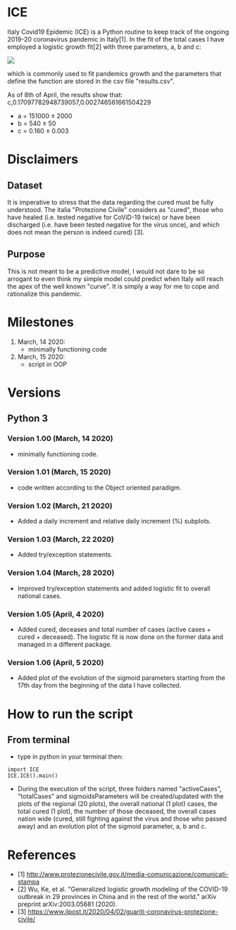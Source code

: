 # ICE
Italy Covid19 Epidemic (ICE) is a Python routine to keep track of the ongoing 2019-20 coronavirus pandemic in Italy[1]. In the fit of the total cases I have employed a logistic growth fit[2] with three parameters, a, b and c:

<img src="https://render.githubusercontent.com/render/math?math=y(t)=\frac{a}{1%20%2B%20be^{-ct}}">
<!-- https://gist.github.com/a-rodin/fef3f543412d6e1ec5b6cf55bf197d7b -->

 which is commonly used to fit pandemics growth and the parameters that define the function are stored in the csv file "results.csv".

 As of 8th of April, the results show that:
 c,0.17097782948739057,0.002746561661504229
 - a = 151000 ± 2000
 - b = 540 ± 50
 - c = 0.160 ± 0.003

# Disclaimers

## Dataset
It is imperative to stress that the data regarding the cured must be fully understood. The italia "Protezione Civile" considers as "cured", those who have healed (i.e. tested negative for CoViD-19 twice) or have been discharged (i.e. have been tested negative for the virus once), and which does not mean the person is indeed cured) [3].

## Purpose
This is not meant to be a predictive model, I would not dare to be so arrogant to even think my simple model could predict when Italy will reach the apex of the well known "curve". It is simply a way for me to cope and rationalize this pandemic.

# Milestones
1. March, 14 2020:
   - minimally functioning code
2. March, 15 2020:
   - script in OOP

# Versions
## Python 3
### Version 1.00 (March, 14 2020)
- minimally functioning code.
### Version 1.01 (March, 15 2020)
- code written according to the Object oriented paradigm.
### Version 1.02 (March, 21 2020)
- Added a daily increment and relative daily increment (%) subplots.
### Version 1.03 (March, 22 2020)
- Added try/exception statements.
### Version 1.04 (March, 28 2020)
- Improved try/exception statements and added logistic fit to overall national cases.
### Version 1.05 (April, 4 2020)
- Added cured, deceases and total number of cases (active cases + cured + deceased). The logistic fit is now done on the former data and managed in a different package.
### Version 1.06 (April, 5 2020)
- Added plot of the evolution of the sigmoid parameters starting from the 17th day from the beginning of the data I have collected.

# How to run the script
## From terminal
- type in python in your terminal then:
```
import ICE
ICE.ICE().main()
```
- During the execution of the script, three folders named "activeCases", "totalCases" and sigmoidsParameters will be created/updated with the plots of the regional (20 plots), the overall national (1 plot) cases, the total cured (1 plot), the number of those deceased, the overall cases nation wide (cured, still fighting against the virus and those who passed away) and an evolution plot of the sigmoid parameter, a, b and c.

# References
- [1] http://www.protezionecivile.gov.it/media-comunicazione/comunicati-stampa
- [2] Wu, Ke, et al. "Generalized logistic growth modeling of the COVID-19 outbreak in 29 provinces in China and in the rest of the world." arXiv preprint arXiv:2003.05681 (2020).
- [3] https://www.ilpost.it/2020/04/02/guariti-coronavirus-protezione-civile/
